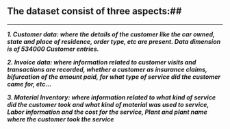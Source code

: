 ## The dataset consist of three aspects:##
---

  ***_1. Customer data: where the details of the customer like the car owned, state and place
of residence, order type, etc are present. Data dimension is of 534000 Customer entries._***

  ***_2. Invoice data: where information related to customer visits and transactions are
recorded, whether a customer as insurance claims, bifurcation of the amount paid, for
what type of service did the customer came for, etc..._***

***_3. Material Inventory: where information related to what kind of service did the
customer took and what kind of material was used to service, Labor information
and the cost for the service, Plant and plant name where the customer took the service_***
